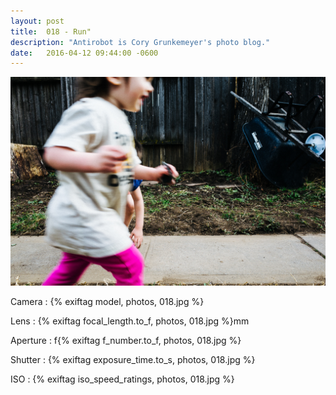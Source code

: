 ```yaml
---
layout: post
title:  018 - Run"
description: "Antirobot is Cory Grunkemeyer's photo blog."
date:   2016-04-12 09:44:00 -0600
---
```


![018 - Run](/photos/018.jpg)

Camera
: {% exiftag model, photos, 018.jpg %}

Lens
: {% exiftag focal_length.to_f, photos, 018.jpg %}mm

Aperture
: f{% exiftag f_number.to_f, photos, 018.jpg %}

Shutter
: {% exiftag exposure_time.to_s, photos, 018.jpg %}

ISO
: {% exiftag iso_speed_ratings, photos, 018.jpg %}

